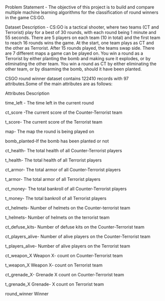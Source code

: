 Problem Statement -
The objective of this project is to build and compare multiple machine learning algorithms
for the classification of round winners in the game CS:GO.

Dataset Description -
CS:GO is a tactical shooter, where two teams (CT and Terrorist) play for a best of 30 rounds,
with each round being 1 minute and 55 seconds. There are 5 players on each team (10 in
total) and the first team to reach 16 rounds wins the game. At the start, one team plays as
CT and the other as Terrorist. After 15 rounds played, the teams swap side. There are 7
different maps a game can be played on. You win a round as a Terrorist by either planting
the bomb and making sure it explodes, or by eliminating the other team. You win a round as
CT by either eliminating the other team, or by disarming the bomb, should it have been
planted.

CSGO round winner dataset contains 122410 records with 97 attributes.Some of the main attributes are as follows:

Attributes Description

time_left - The time left in the current round

ct_score -The current score of the Counter-Terrorist team

t_score- The current score of the Terrorist team

map- The map the round is being played on

bomb_planted-If the bomb has been planted or not

ct_health- The total health of all Counter-Terrorist players

t_health- The total health of all Terrorist players

ct_armor- The total armor of all Counter-Terrorist players

t_armor- The total armor of all Terrorist players

ct_money- The total bankroll of all Counter-Terrorist players

t_money- The total bankroll of all Terrorist players

ct_helmets- Number of helmets on the Counter-terrorist team

t_helmets- Number of helmets on the terrorist team

ct_defuse_kits- Number of defuse kits on the Counter-Terrorist team

ct_players_alive- Number of alive players on the Counter-Terrorist team

t_players_alive- Number of alive players on the Terrorist team

ct_weapon_X Weapon X- count on Counter-Terrorist team

t_weapon_X Weapon X- count on Terrorist team

ct_grenade_X- Grenade X count on Counter-Terrorist team

t_grenade_X Grenade- X count on Terrorist team

round_winner Winner
